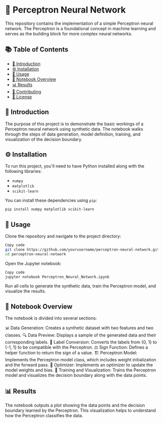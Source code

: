 # 🧠 Perceptron Neural Network

This repository contains the implementation of a simple Perceptron neural network. The Perceptron is a foundational concept in machine learning and serves as the building block for more complex neural networks.

## 📚 Table of Contents

- [📝 Introduction](#-introduction)
- [⚙️ Installation](#️-installation)
- [🚀 Usage](#-usage)
- [📓 Notebook Overview](#-notebook-overview)
- [📊 Results](#-results)
- [🤝 Contributing](#-contributing)
- [📄 License](#-license)

## 📝 Introduction

The purpose of this project is to demonstrate the basic workings of a Perceptron neural network using synthetic data. The notebook walks through the steps of data generation, model definition, training, and visualization of the decision boundary.

## ⚙️ Installation

To run this project, you'll need to have Python installed along with the following libraries:

- `numpy`
- `matplotlib`
- `scikit-learn`

You can install these dependencies using `pip`:

```bash
pip install numpy matplotlib scikit-learn
```

## 🚀 Usage
Clone the repository and navigate to the project directory:

```bash
Copy code
git clone https://github.com/yourusername/perceptron-neural-network.git
cd perceptron-neural-network
```

Open the Jupyter notebook:

```bash
Copy code
jupyter notebook Perceptron_Neural_Network.ipynb
```
Run all cells to generate the synthetic data, train the Perceptron model, and visualize the results.

## 📓 Notebook Overview
The notebook is divided into several sections:

📊 Data Generation: Creates a synthetic dataset with two features and two classes.
🔍 Data Preview: Displays a sample of the generated data and their corresponding labels.
🔄 Label Conversion: Converts the labels from {0, 1} to {-1, 1} to be compatible with the Perceptron.
⚖️ Sign Function: Defines a helper function to return the sign of a value.
🏗️ Perceptron Model: Implements the Perceptron model class, which includes weight initialization and the forward pass.
🔧 Optimizer: Implements an optimizer to update the model weights and bias.
🎨 Training and Visualization: Trains the Perceptron model and visualizes the decision boundary along with the data points.

## 📊 Results
The notebook outputs a plot showing the data points and the decision boundary learned by the Perceptron. This visualization helps to understand how the Perceptron classifies the data.

